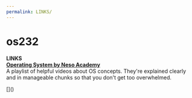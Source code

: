 ```yaml
---
permalink: LINKS/
---
```

# os232
**LINKS**</br>
[**Operating System by Neso Academy**](https://www.youtube.com/playlist?list=PLBlnK6fEyqRiVhbXDGLXDk_OQAeuVcp2O)<br>A playlist of helpful videos about OS concepts. They're explained clearly and in manageable chunks so that you don't get too overwhelmed.
<p>[]()</p>
